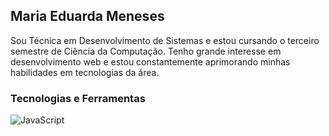 ## Maria Eduarda Meneses

Sou Técnica em Desenvolvimento de Sistemas e estou cursando o terceiro semestre de Ciência da Computação. Tenho grande interesse em desenvolvimento web e estou constantemente aprimorando minhas habilidades em tecnologias da área.

### Tecnologias e Ferramentas

![JavaScript](https://img.shields.io/badge/-JavaScript-333?style=for-the-badge&logo=javascript)


